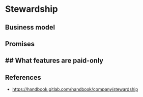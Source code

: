 # Stewardship

## **Business model**

## Promises

## ## **What features are paid-only**

## References

- https://handbook.gitlab.com/handbook/company/stewardship